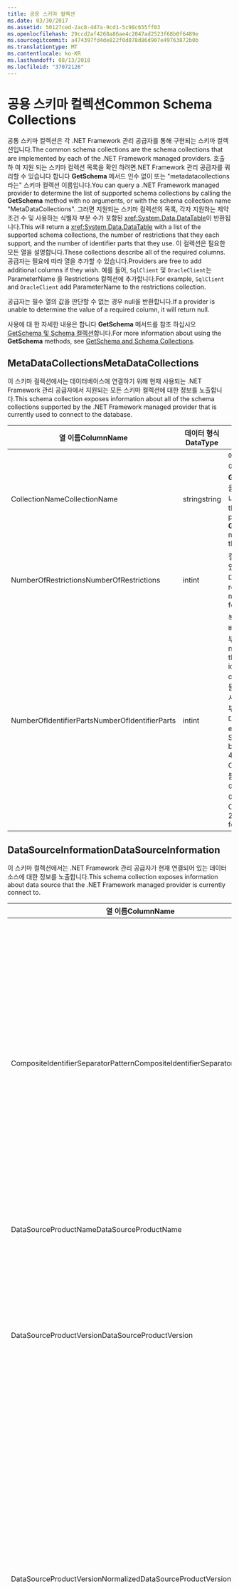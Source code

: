 ```yaml
---
title: 공용 스키마 컬렉션
ms.date: 03/30/2017
ms.assetid: 50127ced-2ac8-4d7a-9cd1-5c98c655ff03
ms.openlocfilehash: 29ccd2af4268a86ae4c2047ad2523f68b0f6489e
ms.sourcegitcommit: a474397fd4de822f0d878d86d907e49763872b0b
ms.translationtype: MT
ms.contentlocale: ko-KR
ms.lasthandoff: 08/13/2018
ms.locfileid: "37072126"
---
```

# <a name="common-schema-collections"></a><span data-ttu-id="31e53-102">공용 스키마 컬렉션</span><span class="sxs-lookup"><span data-stu-id="31e53-102">Common Schema Collections</span></span>
<span data-ttu-id="31e53-103">공통 스키마 컬렉션은 각 .NET Framework 관리 공급자를 통해 구현되는 스키마 컬렉션입니다.</span><span class="sxs-lookup"><span data-stu-id="31e53-103">The common schema collections are the schema collections that are implemented by each of the .NET Framework managed providers.</span></span> <span data-ttu-id="31e53-104">호출 하 여 지원 되는 스키마 컬렉션 목록을 확인 하려면.NET Framework 관리 공급자를 쿼리할 수 있습니다 합니다 **GetSchema** 메서드 인수 없이 또는 "metadatacollections 라는" 스키마 컬렉션 이름입니다.</span><span class="sxs-lookup"><span data-stu-id="31e53-104">You can query a .NET Framework managed provider to determine the list of supported schema collections by calling the **GetSchema** method with no arguments, or with the schema collection name "MetaDataCollections".</span></span> <span data-ttu-id="31e53-105">그러면 지원되는 스키마 컬렉션의 목록, 각자 지원하는 제약 조건 수 및 사용하는 식별자 부분 수가 포함된 <xref:System.Data.DataTable>이 반환됩니다.</span><span class="sxs-lookup"><span data-stu-id="31e53-105">This will return a <xref:System.Data.DataTable> with a list of the supported schema collections, the number of restrictions that they each support, and the number of identifier parts that they use.</span></span> <span data-ttu-id="31e53-106">이 컬렉션은 필요한 모든 열을 설명합니다.</span><span class="sxs-lookup"><span data-stu-id="31e53-106">These collections describe all of the required columns.</span></span> <span data-ttu-id="31e53-107">공급자는 필요에 따라 열을 추가할 수 있습니다.</span><span class="sxs-lookup"><span data-stu-id="31e53-107">Providers are free to add additional columns if they wish.</span></span> <span data-ttu-id="31e53-108">예를 들어, `SqlClient` 및 `OracleClient`는 ParameterName 을 Restrictions 컬렉션에 추가합니다.</span><span class="sxs-lookup"><span data-stu-id="31e53-108">For example, `SqlClient` and `OracleClient` add ParameterName to the restrictions collection.</span></span>  
  
 <span data-ttu-id="31e53-109">공급자는 필수 열의 값을 판단할 수 없는 경우 null을 반환합니다.</span><span class="sxs-lookup"><span data-stu-id="31e53-109">If a provider is unable to determine the value of a required column, it will return null.</span></span>  
  
 <span data-ttu-id="31e53-110">사용에 대 한 자세한 내용은 합니다 **GetSchema** 메서드를 참조 하십시오 [GetSchema 및 Schema 컬렉션](../../../../docs/framework/data/adonet/getschema-and-schema-collections.md)합니다.</span><span class="sxs-lookup"><span data-stu-id="31e53-110">For more information about using the **GetSchema** methods, see [GetSchema and Schema Collections](../../../../docs/framework/data/adonet/getschema-and-schema-collections.md).</span></span>  
  
## <a name="metadatacollections"></a><span data-ttu-id="31e53-111">MetaDataCollections</span><span class="sxs-lookup"><span data-stu-id="31e53-111">MetaDataCollections</span></span>  
 <span data-ttu-id="31e53-112">이 스키마 컬렉션에서는 데이터베이스에 연결하기 위해 현재 사용되는 .NET Framework 관리 공급자에서 지원되는 모든 스키마 컬렉션에 대한 정보를 노출합니다.</span><span class="sxs-lookup"><span data-stu-id="31e53-112">This schema collection exposes information about all of the schema collections supported by the .NET Framework managed provider that is currently used to connect to the database.</span></span>  
  
|<span data-ttu-id="31e53-113">열 이름</span><span class="sxs-lookup"><span data-stu-id="31e53-113">ColumnName</span></span>|<span data-ttu-id="31e53-114">데이터 형식</span><span class="sxs-lookup"><span data-stu-id="31e53-114">DataType</span></span>|<span data-ttu-id="31e53-115">설명</span><span class="sxs-lookup"><span data-stu-id="31e53-115">Description</span></span>|  
|----------------|--------------|-----------------|  
|<span data-ttu-id="31e53-116">CollectionName</span><span class="sxs-lookup"><span data-stu-id="31e53-116">CollectionName</span></span>|<span data-ttu-id="31e53-117">string</span><span class="sxs-lookup"><span data-stu-id="31e53-117">string</span></span>|<span data-ttu-id="31e53-118">에 전달할 컬렉션의 이름을 합니다 **GetSchema** 컬렉션을 반환 하는 방법입니다.</span><span class="sxs-lookup"><span data-stu-id="31e53-118">The name of the collection to pass to the **GetSchema** method to return the collection.</span></span>|  
|<span data-ttu-id="31e53-119">NumberOfRestrictions</span><span class="sxs-lookup"><span data-stu-id="31e53-119">NumberOfRestrictions</span></span>|<span data-ttu-id="31e53-120">int</span><span class="sxs-lookup"><span data-stu-id="31e53-120">int</span></span>|<span data-ttu-id="31e53-121">컬렉션에 지정할 수 있는 제한의 수입니다.</span><span class="sxs-lookup"><span data-stu-id="31e53-121">The number of restrictions that may be specified for the collection.</span></span>|  
|<span data-ttu-id="31e53-122">NumberOfIdentifierParts</span><span class="sxs-lookup"><span data-stu-id="31e53-122">NumberOfIdentifierParts</span></span>|<span data-ttu-id="31e53-123">int</span><span class="sxs-lookup"><span data-stu-id="31e53-123">int</span></span>|<span data-ttu-id="31e53-124">복합 식별자/데이터베이스 개체 이름의 부분 개수.</span><span class="sxs-lookup"><span data-stu-id="31e53-124">The number of parts in the composite identifier/database object name.</span></span> <span data-ttu-id="31e53-125">예를 들어, SQL Server에서는 테이블에 대한 부분이 3개이고 열에 대한 4개입니다.</span><span class="sxs-lookup"><span data-stu-id="31e53-125">For example, in SQL Server, this would be 3 for tables and 4 for columns.</span></span> <span data-ttu-id="31e53-126">Oracle에서는 테이블에 대한 부분이 2개이고 열에 대한 부분이 3개입니다.</span><span class="sxs-lookup"><span data-stu-id="31e53-126">In Oracle, it would be 2 for tables and 3 for columns.</span></span>|  
  
## <a name="datasourceinformation"></a><span data-ttu-id="31e53-127">DataSourceInformation</span><span class="sxs-lookup"><span data-stu-id="31e53-127">DataSourceInformation</span></span>  
 <span data-ttu-id="31e53-128">이 스키마 컬렉션에서는 .NET Framework 관리 공급자가 현재 연결되어 있는 데이터 소스에 대한 정보를 노출합니다.</span><span class="sxs-lookup"><span data-stu-id="31e53-128">This schema collection exposes information about data source that the .NET Framework managed provider is currently connect to.</span></span>  
  
|<span data-ttu-id="31e53-129">열 이름</span><span class="sxs-lookup"><span data-stu-id="31e53-129">ColumnName</span></span>|<span data-ttu-id="31e53-130">데이터 형식</span><span class="sxs-lookup"><span data-stu-id="31e53-130">DataType</span></span>|<span data-ttu-id="31e53-131">설명</span><span class="sxs-lookup"><span data-stu-id="31e53-131">Description</span></span>|  
|----------------|--------------|-----------------|  
|<span data-ttu-id="31e53-132">CompositeIdentifierSeparatorPattern</span><span class="sxs-lookup"><span data-stu-id="31e53-132">CompositeIdentifierSeparatorPattern</span></span>|<span data-ttu-id="31e53-133">string</span><span class="sxs-lookup"><span data-stu-id="31e53-133">string</span></span>|<span data-ttu-id="31e53-134">복합 식별자의 복합 구분 기호와 일치하는 정규식입니다.</span><span class="sxs-lookup"><span data-stu-id="31e53-134">The regular expression to match the composite separators in a composite identifier.</span></span> <span data-ttu-id="31e53-135">예를 들어, "\\."</span><span class="sxs-lookup"><span data-stu-id="31e53-135">For example, "\\."</span></span> <span data-ttu-id="31e53-136">(SQL Server 용) 또는 "\@&#124;\\합니다."</span><span class="sxs-lookup"><span data-stu-id="31e53-136">(for SQL Server) or "\@&#124;\\."</span></span> <span data-ttu-id="31e53-137">(Oracle의 경우)입니다.</span><span class="sxs-lookup"><span data-stu-id="31e53-137">(for Oracle).</span></span><br /><br /> <span data-ttu-id="31e53-138">복합 식별자는 일반적으로 예를 들어 데이터베이스 개체 이름에 사용 됩니다., pubs.dbo.authors 또는 pubs\@dbo.authors입니다.</span><span class="sxs-lookup"><span data-stu-id="31e53-138">A composite identifier is typically what is used for a database object name, for example: pubs.dbo.authors or pubs\@dbo.authors.</span></span><br /><br /> <span data-ttu-id="31e53-139">SQL Server에 대 한 정규식을 사용 하 여 "\\."입니다.</span><span class="sxs-lookup"><span data-stu-id="31e53-139">For SQL Server, use the regular expression "\\.".</span></span> <span data-ttu-id="31e53-140">Oracleclient의 사용 하 여 "\@&#124;\\."입니다.</span><span class="sxs-lookup"><span data-stu-id="31e53-140">For OracleClient, use "\@&#124;\\.".</span></span><br /><br /> <span data-ttu-id="31e53-141">ODBC의 경우 Catalog_name_seperator를 사용합니다.</span><span class="sxs-lookup"><span data-stu-id="31e53-141">For ODBC use the Catalog_name_seperator.</span></span><br /><br /> <span data-ttu-id="31e53-142">OLE DB의 경우 DBLITERAL_CATALOG_SEPARATOR 또는 DBLITERAL_SCHEMA_SEPARATOR를 사용합니다.</span><span class="sxs-lookup"><span data-stu-id="31e53-142">For OLE DB use DBLITERAL_CATALOG_SEPARATOR or DBLITERAL_SCHEMA_SEPARATOR.</span></span>|  
|<span data-ttu-id="31e53-143">DataSourceProductName</span><span class="sxs-lookup"><span data-stu-id="31e53-143">DataSourceProductName</span></span>|<span data-ttu-id="31e53-144">string</span><span class="sxs-lookup"><span data-stu-id="31e53-144">string</span></span>|<span data-ttu-id="31e53-145">"Oracle" 또는 "SQLServer"와 같은 공급자에서 액세스하는 제품의 이름입니다.</span><span class="sxs-lookup"><span data-stu-id="31e53-145">The name of the product accessed by the provider, such as "Oracle" or "SQLServer".</span></span>|  
|<span data-ttu-id="31e53-146">DataSourceProductVersion</span><span class="sxs-lookup"><span data-stu-id="31e53-146">DataSourceProductVersion</span></span>|<span data-ttu-id="31e53-147">string</span><span class="sxs-lookup"><span data-stu-id="31e53-147">string</span></span>|<span data-ttu-id="31e53-148">공급자에서 액세스하는 제품의 버전을 Microsoft 형식이 아닌 데이터 소스 기본 형식으로 나타냅니다.</span><span class="sxs-lookup"><span data-stu-id="31e53-148">Indicates the version of the product accessed by the provider, in the data sources native format and not in Microsoft format.</span></span><br /><br /> <span data-ttu-id="31e53-149">경우에 따라 DataSourceProductVersion과 DataSourceProductVersionNormalized는 동일한 값입니다.</span><span class="sxs-lookup"><span data-stu-id="31e53-149">In some cases DataSourceProductVersion and DataSourceProductVersionNormalized will be the same value.</span></span> <span data-ttu-id="31e53-150">OLE DB 및 ODBC의 경우 이 값은 항상 기본 API에서 동일한 함수 호출로 매핑될 때와 같습니다.</span><span class="sxs-lookup"><span data-stu-id="31e53-150">In the case of OLE DB and ODBC, these will always be the same as they are mapped to the same function call in the underlying native API.</span></span>|  
|<span data-ttu-id="31e53-151">DataSourceProductVersionNormalized</span><span class="sxs-lookup"><span data-stu-id="31e53-151">DataSourceProductVersionNormalized</span></span>|<span data-ttu-id="31e53-152">string</span><span class="sxs-lookup"><span data-stu-id="31e53-152">string</span></span>|<span data-ttu-id="31e53-153">`String.Compare()`와 비교할 수 있는 데이터 소스의 표준화된 버전.</span><span class="sxs-lookup"><span data-stu-id="31e53-153">A normalized version for the data source, such that it can be compared with `String.Compare()`.</span></span> <span data-ttu-id="31e53-154">이 형식은 버전 10이 버전 1과 버전 2 사이에 정렬되지 않도록 공급자의 모든 버전에서 일관성이 유지됩니다.</span><span class="sxs-lookup"><span data-stu-id="31e53-154">The format of this is consistent for all versions of the provider to prevent version 10 from sorting between version 1 and version 2.</span></span><br /><br /> <span data-ttu-id="31e53-155">예를 들어, Oracle 공급자는 "08.01.07.04.01"을 반환 하는 Oracle 8i 데이터 원본을 사용 하면 해당 정규화 된 버전에 대 한 "nn.nn.nn.nn.nn" 형식을 사용 합니다.</span><span class="sxs-lookup"><span data-stu-id="31e53-155">For example, the Oracle provider uses a format of "nn.nn.nn.nn.nn" for its normalized version, which causes an Oracle 8i data source to return "08.01.07.04.01".</span></span> <span data-ttu-id="31e53-156">SQL Server에는 일반적인 Microsoft "nn.nn.nnnn" 형식을 사용합니다.</span><span class="sxs-lookup"><span data-stu-id="31e53-156">SQL Server uses the typical Microsoft "nn.nn.nnnn" format.</span></span><br /><br /> <span data-ttu-id="31e53-157">경우에 따라 DataSourceProductVersion과 DataSourceProductVersionNormalized는 동일한 값입니다.</span><span class="sxs-lookup"><span data-stu-id="31e53-157">In some cases, DataSourceProductVersion and DataSourceProductVersionNormalized will be the same value.</span></span> <span data-ttu-id="31e53-158">OLE DB 및 ODBC의 경우 이 값은 항상 기본 API에서 동일한 함수 호출로 매핑될 때와 같습니다.</span><span class="sxs-lookup"><span data-stu-id="31e53-158">In the case of OLE DB and ODBC these will always be the same as they are mapped to the same function call in the underlying native API.</span></span>|  
|<span data-ttu-id="31e53-159">GroupByBehavior</span><span class="sxs-lookup"><span data-stu-id="31e53-159">GroupByBehavior</span></span>|<xref:System.Data.Common.GroupByBehavior>|<span data-ttu-id="31e53-160">GROUP BY 절의 열과 선택 목록의 집계되지 않은 열 간의 관계를 지정합니다.</span><span class="sxs-lookup"><span data-stu-id="31e53-160">Specifies the relationship between the columns in a GROUP BY clause and the non-aggregated columns in the select list.</span></span>|  
|<span data-ttu-id="31e53-161">IdentifierPattern</span><span class="sxs-lookup"><span data-stu-id="31e53-161">IdentifierPattern</span></span>|<span data-ttu-id="31e53-162">string</span><span class="sxs-lookup"><span data-stu-id="31e53-162">string</span></span>|<span data-ttu-id="31e53-163">식별자와 일치하고 일치하는 식별자 값이 있는 정규식입니다.</span><span class="sxs-lookup"><span data-stu-id="31e53-163">A regular expression that matches an identifier and has a match value of the identifier.</span></span> <span data-ttu-id="31e53-164">예를 들어, &quot;[A-Za-z0-9_#$]&quot;입니다.</span><span class="sxs-lookup"><span data-stu-id="31e53-164">For example "[A-Za-z0-9_#$]".</span></span>|  
|<span data-ttu-id="31e53-165">IdentifierCase</span><span class="sxs-lookup"><span data-stu-id="31e53-165">IdentifierCase</span></span>|<xref:System.Data.Common.IdentifierCase>|<span data-ttu-id="31e53-166">따옴표로 묶지 않은 식별자의 대/소문자 구분 여부를 나타냅니다.</span><span class="sxs-lookup"><span data-stu-id="31e53-166">Indicates whether non-quoted identifiers are treated as case sensitive or not.</span></span>|  
|<span data-ttu-id="31e53-167">OrderByColumnsInSelect</span><span class="sxs-lookup"><span data-stu-id="31e53-167">OrderByColumnsInSelect</span></span>|<span data-ttu-id="31e53-168">bool</span><span class="sxs-lookup"><span data-stu-id="31e53-168">bool</span></span>|<span data-ttu-id="31e53-169">ORDER BY 절의 열이 선택 목록에 들어 있어야 하는지 여부를 지정합니다.</span><span class="sxs-lookup"><span data-stu-id="31e53-169">Specifies whether columns in an ORDER BY clause must be in the select list.</span></span> <span data-ttu-id="31e53-170">true 값은 선택 목록에 있어야 함을 나타내며 false 값은 선택 목록에 있을 필요가 없음을 나타냅니다.</span><span class="sxs-lookup"><span data-stu-id="31e53-170">A value of true indicates that they are required to be in the select list, a value of false indicates that they are not required to be in the select list.</span></span>|  
|<span data-ttu-id="31e53-171">ParameterMarkerFormat</span><span class="sxs-lookup"><span data-stu-id="31e53-171">ParameterMarkerFormat</span></span>|<span data-ttu-id="31e53-172">string</span><span class="sxs-lookup"><span data-stu-id="31e53-172">string</span></span>|<span data-ttu-id="31e53-173">매개 변수 형식을 지정하는 방법을 나타내는 형식 문자열입니다.</span><span class="sxs-lookup"><span data-stu-id="31e53-173">A format string that represents how to format a parameter.</span></span><br /><br /> <span data-ttu-id="31e53-174">명명된 매개 변수를 데이터 소스에서 지원하는 경우 매개 변수 이름의 형식이 지정되어야 하는 위치가 이 문자열의 첫 번째 자리 표시자여야 합니다.</span><span class="sxs-lookup"><span data-stu-id="31e53-174">If named parameters are supported by the data source, the first placeholder in this string should be where the parameter name should be formatted.</span></span><br /><br /> <span data-ttu-id="31e53-175">예를 들어, 데이터 원본 이름을 지정 하 고 접두사가 붙은 매개 변수를 필요로 하는 경우는 ':'이 ":{0}"입니다.</span><span class="sxs-lookup"><span data-stu-id="31e53-175">For example, if the data source expects parameters to be named and prefixed with an ‘:’ this would be ":{0}".</span></span> <span data-ttu-id="31e53-176">이 문자열을 “p1”이라는 매개 변수 이름으로 형식을 지정하는 경우 결과 문자열은 “:p1”입니다.</span><span class="sxs-lookup"><span data-stu-id="31e53-176">When formatting this with a parameter name of "p1" the resulting string is ":p1".</span></span><br /><br /> <span data-ttu-id="31e53-177">데이터 원본 이라는 접두사가 붙은 매개 변수를 필요로 하는 경우는 '\@', 이름을 이미 포함 하지만 '{0}', 및 라는 매개 변수를 지정 합니다. 결과를 "\@p1" 정규식은 단순히 "\@p1"입니다.</span><span class="sxs-lookup"><span data-stu-id="31e53-177">If the data source expects parameters to be prefixed with the ‘\@’, but the names already include them, this would be ‘{0}’, and the result of formatting a parameter named "\@p1" would simply be "\@p1".</span></span><br /><br /> <span data-ttu-id="31e53-178">명명 된 매개 변수가 필요 하지 않으며 사용 하는 데이터 원본에는 '?'</span><span class="sxs-lookup"><span data-stu-id="31e53-178">For data sources that do not expect named parameters and expect the use of the ‘?’</span></span> <span data-ttu-id="31e53-179">문자 서식 문자열을 간단히 지정할 수 있습니다. '?'를 매개 변수 이름은 무시 됩니다.</span><span class="sxs-lookup"><span data-stu-id="31e53-179">character, the format string can be specified as simply ‘?’, which would ignore the parameter name.</span></span> <span data-ttu-id="31e53-180">OLE DB의 경우에는 ‘?’가 반환됩니다.</span><span class="sxs-lookup"><span data-stu-id="31e53-180">For OLE DB we return ‘?’.</span></span>|  
|<span data-ttu-id="31e53-181">ParameterMarkerPattern</span><span class="sxs-lookup"><span data-stu-id="31e53-181">ParameterMarkerPattern</span></span>|<span data-ttu-id="31e53-182">string</span><span class="sxs-lookup"><span data-stu-id="31e53-182">string</span></span>|<span data-ttu-id="31e53-183">매개 변수 표식과 일치하는 정규식입니다.</span><span class="sxs-lookup"><span data-stu-id="31e53-183">A regular expression that matches a parameter marker.</span></span> <span data-ttu-id="31e53-184">매개 변수 이름이 있는 경우 일치하는 매개 변수 이름 값을 가집니다.</span><span class="sxs-lookup"><span data-stu-id="31e53-184">It will have a match value of the parameter name, if any.</span></span><br /><br /> <span data-ttu-id="31e53-185">예를 들어, 명명 된 매개 변수는 지원 되는 경우는 '\@' 문자가 포함 될 매개 변수 이름에서는: "(\@[z0-9_$ #] \*)".</span><span class="sxs-lookup"><span data-stu-id="31e53-185">For example, if named parameters are supported with an ‘\@’ lead-in character that will be included in the parameter name, this would be: "(\@[A-Za-z0-9_$#]\*)".</span></span><br /><br /> <span data-ttu-id="31e53-186">그러나 명명 된 매개 변수는 지원 되는 경우는 ':' 선행 문자와 해당 매개 변수 이름의 일부분이 아니므로,이 됩니다: ": ([z0-9_$ #]\*)".</span><span class="sxs-lookup"><span data-stu-id="31e53-186">However, if named parameters are supported with a ‘:’ as the lead-in character and it is not part of the parameter name, this would be: ":([A-Za-z0-9_$#]\*)".</span></span><br /><br /> <span data-ttu-id="31e53-187">물론 데이터 소스에서 명명된 매개 변수를 지원하는 경우 정규식은 단순히 &quot;?&quot;입니다.</span><span class="sxs-lookup"><span data-stu-id="31e53-187">Of course, if the data source doesn’t support named parameters, this would simply be "?".</span></span>|  
|<span data-ttu-id="31e53-188">ParameterNameMaxLength</span><span class="sxs-lookup"><span data-stu-id="31e53-188">ParameterNameMaxLength</span></span>|<span data-ttu-id="31e53-189">int</span><span class="sxs-lookup"><span data-stu-id="31e53-189">int</span></span>|<span data-ttu-id="31e53-190">매개 변수 이름의 최대 길이(문자 수)입니다.</span><span class="sxs-lookup"><span data-stu-id="31e53-190">The maximum length of a parameter name in characters.</span></span> <span data-ttu-id="31e53-191">Visual Studio에서는 매개 변수 이름이 지원되는 경우 최대 길이에 대한 최소 값을 30자로 간주합니다.</span><span class="sxs-lookup"><span data-stu-id="31e53-191">Visual Studio expects that if parameter names are supported, the minimum value for the maximum length is 30 characters.</span></span><br /><br /> <span data-ttu-id="31e53-192">데이터 소스에서 명명된 매개 변수를 지원하지 않는 경우 이 속성은 0을 반환합니다.</span><span class="sxs-lookup"><span data-stu-id="31e53-192">If the data source does not support named parameters, this property returns zero.</span></span>|  
|<span data-ttu-id="31e53-193">ParameterNamePattern</span><span class="sxs-lookup"><span data-stu-id="31e53-193">ParameterNamePattern</span></span>|<span data-ttu-id="31e53-194">string</span><span class="sxs-lookup"><span data-stu-id="31e53-194">string</span></span>|<span data-ttu-id="31e53-195">유효 매개 변수 이름과 일치하는 정규식입니다.</span><span class="sxs-lookup"><span data-stu-id="31e53-195">A regular expression that matches the valid parameter names.</span></span> <span data-ttu-id="31e53-196">매개 변수 이름에 사용할 수 있는 문자에 관한 규칙은 데이터 소스마다 다릅니다.</span><span class="sxs-lookup"><span data-stu-id="31e53-196">Different data sources have different rules regarding the characters that may be used for parameter names.</span></span><br /><br /> <span data-ttu-id="31e53-197">Visual Studio에서는 매개 변수 이름이 지원되는 경우 문자 "\p{Lu}\p{Ll}\p{Lt}\p{Lm}\p{Lo}\p{Nl}\p{Nd}"를 매개 변수 이름에 사용할 수 있는 최소 지원 문자 집합으로 간주합니다.</span><span class="sxs-lookup"><span data-stu-id="31e53-197">Visual Studio expects that if parameter names are supported, the characters "\p{Lu}\p{Ll}\p{Lt}\p{Lm}\p{Lo}\p{Nl}\p{Nd}" are the minimum supported set of characters that are valid for parameter names.</span></span>|  
|<span data-ttu-id="31e53-198">QuotedIdentifierPattern</span><span class="sxs-lookup"><span data-stu-id="31e53-198">QuotedIdentifierPattern</span></span>|<span data-ttu-id="31e53-199">string</span><span class="sxs-lookup"><span data-stu-id="31e53-199">string</span></span>|<span data-ttu-id="31e53-200">따옴표로 묶은 식별자와 일치하고 따옴표를 제외한 일치하는 식별자 값이 있는 정규식입니다.</span><span class="sxs-lookup"><span data-stu-id="31e53-200">A regular expression that matches a quoted identifier and has a match value of the identifier itself without the quotes.</span></span> <span data-ttu-id="31e53-201">예를 들어 큰따옴표가 따옴표 붙은 식별자를 식별 하는 데 사용 하는 데이터 원본,이 됩니다. "(([^\\"]&#124;\\"\\") \*) ".</span><span class="sxs-lookup"><span data-stu-id="31e53-201">For example, if the data source used double-quotes to identify quoted identifiers, this would be: "(([^\\"]&#124;\\"\\")\*)".</span></span>|  
|<span data-ttu-id="31e53-202">QuotedIdentifierCase</span><span class="sxs-lookup"><span data-stu-id="31e53-202">QuotedIdentifierCase</span></span>|<xref:System.Data.Common.IdentifierCase>|<span data-ttu-id="31e53-203">따옴표로 묶은 식별자의 대/소문자 구분 여부를 나타냅니다.</span><span class="sxs-lookup"><span data-stu-id="31e53-203">Indicates whether quoted identifiers are treated as case sensitive or not.</span></span>|  
|<span data-ttu-id="31e53-204">StatementSeparatorPattern</span><span class="sxs-lookup"><span data-stu-id="31e53-204">StatementSeparatorPattern</span></span>|<span data-ttu-id="31e53-205">string</span><span class="sxs-lookup"><span data-stu-id="31e53-205">string</span></span>|<span data-ttu-id="31e53-206">문 구분 기호와 일치하는 정규식입니다.</span><span class="sxs-lookup"><span data-stu-id="31e53-206">A regular expression that matches the statement separator.</span></span>|  
|<span data-ttu-id="31e53-207">StringLiteralPattern</span><span class="sxs-lookup"><span data-stu-id="31e53-207">StringLiteralPattern</span></span>|<span data-ttu-id="31e53-208">string</span><span class="sxs-lookup"><span data-stu-id="31e53-208">string</span></span>|<span data-ttu-id="31e53-209">문자 리터럴과 일치하고 일치하는 리터럴 값이 있는 정규식입니다.</span><span class="sxs-lookup"><span data-stu-id="31e53-209">A regular expression that matches a string literal and has a match value of the literal itself.</span></span> <span data-ttu-id="31e53-210">예를 들어, 작은 따옴표 문자열을 식별 하는 데 사용 하는 데이터 원본,이 됩니다. "('([^']&#124;'') \*')"'</span><span class="sxs-lookup"><span data-stu-id="31e53-210">For example, if the data source used single-quotes to identify strings, this would be: "('([^']&#124;'')\*')"'</span></span>|  
|<span data-ttu-id="31e53-211">SupportedJoinOperators</span><span class="sxs-lookup"><span data-stu-id="31e53-211">SupportedJoinOperators</span></span>|<xref:System.Data.Common.SupportedJoinOperators>|<span data-ttu-id="31e53-212">데이터 소스에서 지원하는 SQL 조인 문의 형식을 지정합니다.</span><span class="sxs-lookup"><span data-stu-id="31e53-212">Specifies what types of SQL join statements are supported by the data source.</span></span>|  
  
## <a name="datatypes"></a><span data-ttu-id="31e53-213">DataTypes</span><span class="sxs-lookup"><span data-stu-id="31e53-213">DataTypes</span></span>  
 <span data-ttu-id="31e53-214">이 스키마 컬렉션에서는 .NET Framework 관리 공급자가 현재 연결되어 있는 데이터베이스에서 지원하는 데이터 형식에 대한 정보를 노출합니다.</span><span class="sxs-lookup"><span data-stu-id="31e53-214">This schema collection exposes information about the data types that are supported by the database that the .NET Framework managed provider is currently connected to.</span></span>  
  
|<span data-ttu-id="31e53-215">열 이름</span><span class="sxs-lookup"><span data-stu-id="31e53-215">ColumnName</span></span>|<span data-ttu-id="31e53-216">데이터 형식</span><span class="sxs-lookup"><span data-stu-id="31e53-216">DataType</span></span>|<span data-ttu-id="31e53-217">설명</span><span class="sxs-lookup"><span data-stu-id="31e53-217">Description</span></span>|  
|----------------|--------------|-----------------|  
|<span data-ttu-id="31e53-218">TypeName</span><span class="sxs-lookup"><span data-stu-id="31e53-218">TypeName</span></span>|<span data-ttu-id="31e53-219">string</span><span class="sxs-lookup"><span data-stu-id="31e53-219">string</span></span>|<span data-ttu-id="31e53-220">공급자별 데이터 형식 이름입니다.</span><span class="sxs-lookup"><span data-stu-id="31e53-220">The provider-specific data type name.</span></span>|  
|<span data-ttu-id="31e53-221">ProviderDbType</span><span class="sxs-lookup"><span data-stu-id="31e53-221">ProviderDbType</span></span>|<span data-ttu-id="31e53-222">int</span><span class="sxs-lookup"><span data-stu-id="31e53-222">int</span></span>|<span data-ttu-id="31e53-223">매개 변수 형식을 지정할 때 사용해야 하는 공급자별 형식 값입니다.</span><span class="sxs-lookup"><span data-stu-id="31e53-223">The provider-specific type value that should be used when specifying a parameter’s type.</span></span> <span data-ttu-id="31e53-224">예를 들어, SqlDbType.Money 또는 OracleType.Blob입니다.</span><span class="sxs-lookup"><span data-stu-id="31e53-224">For example, SqlDbType.Money or OracleType.Blob.</span></span>|  
|<span data-ttu-id="31e53-225">ColumnSize</span><span class="sxs-lookup"><span data-stu-id="31e53-225">ColumnSize</span></span>|<span data-ttu-id="31e53-226">long</span><span class="sxs-lookup"><span data-stu-id="31e53-226">long</span></span>|<span data-ttu-id="31e53-227">숫자가 아닌 열 또는 매개 변수의 길이는 공급자에서 이 형식에 대해 정의된 길이 또는 최대값을 나타냅니다.</span><span class="sxs-lookup"><span data-stu-id="31e53-227">The length of a non-numeric column or parameter refers to either the maximum or the length defined for this type by the provider.</span></span><br /><br /> <span data-ttu-id="31e53-228">문자 데이터의 경우 이 값은 데이터 소스에 정의한 최대값 또는 정의된 길이(단위)입니다.</span><span class="sxs-lookup"><span data-stu-id="31e53-228">For character data, this is the maximum or defined length in units, defined by the data source.</span></span> <span data-ttu-id="31e53-229">Oracle에는 일부 문자 데이터 형식에 대해 길이를 지정하고 나서 실제 저장소 크기를 지정하는 개념이 있습니다.</span><span class="sxs-lookup"><span data-stu-id="31e53-229">Oracle has the concept of specifying a length and then specifying the actual storage size for some character data types.</span></span> <span data-ttu-id="31e53-230">이 개념에서는 Oracle의 단위 길이만을 정의합니다.</span><span class="sxs-lookup"><span data-stu-id="31e53-230">This defines only the length in units for Oracle.</span></span><br /><br /> <span data-ttu-id="31e53-231">날짜/시간 데이터 형식의 경우, 최대값에서 소수로 나타낸 시간(초)의 정밀도를 허용한다고 가정할 때 문자열 표시의 길이입니다.</span><span class="sxs-lookup"><span data-stu-id="31e53-231">For date-time data types, this is the length of the string representation (assuming the maximum allowed precision of the fractional seconds component).</span></span><br /><br /> <span data-ttu-id="31e53-232">데이터 형식이 숫자이면 이 값은 데이터 형식의 최대 정밀도에 대한 상한 값입니다.</span><span class="sxs-lookup"><span data-stu-id="31e53-232">If the data type is numeric, this is the upper bound on the maximum precision of the data type.</span></span>|  
|<span data-ttu-id="31e53-233">CreateFormat</span><span class="sxs-lookup"><span data-stu-id="31e53-233">CreateFormat</span></span>|<span data-ttu-id="31e53-234">string</span><span class="sxs-lookup"><span data-stu-id="31e53-234">string</span></span>|<span data-ttu-id="31e53-235">이 열을 CREATE TABLE과 같은 데이터 정의 문에 추가하는 방법을 나타내는 형식 문자열입니다.</span><span class="sxs-lookup"><span data-stu-id="31e53-235">Format string that represents how to add this column to a data definition statement, such as CREATE TABLE.</span></span> <span data-ttu-id="31e53-236">CreateParameter 배열의 각 요소는 형식 문자열에 “매개 변수 표식”으로 나타나야 합니다.</span><span class="sxs-lookup"><span data-stu-id="31e53-236">Each element in the CreateParameter array should be represented by a "parameter marker" in the format string.</span></span><br /><br /> <span data-ttu-id="31e53-237">예를 들어, SQL 데이터 형식 DECIMAL에는 정밀도와 배율이 필요합니다.</span><span class="sxs-lookup"><span data-stu-id="31e53-237">For example, the SQL data type DECIMAL needs a precision and a scale.</span></span> <span data-ttu-id="31e53-238">형식 문자열을는 것이 예제의 경우 "10 진수 ({0},{1})".</span><span class="sxs-lookup"><span data-stu-id="31e53-238">In this case, the format string would be "DECIMAL({0},{1})".</span></span>|  
|<span data-ttu-id="31e53-239">CreateParameters</span><span class="sxs-lookup"><span data-stu-id="31e53-239">CreateParameters</span></span>|<span data-ttu-id="31e53-240">string</span><span class="sxs-lookup"><span data-stu-id="31e53-240">string</span></span>|<span data-ttu-id="31e53-241">이 데이터 형식의 열을 만들 때 지정해야 하는 생성 매개 변수입니다.</span><span class="sxs-lookup"><span data-stu-id="31e53-241">The creation parameters that must be specified when creating a column of this data type.</span></span> <span data-ttu-id="31e53-242">각 생성 매개 변수는 문자열로 나열되며 제공되는 순서대로 쉼표로 구분됩니다.</span><span class="sxs-lookup"><span data-stu-id="31e53-242">Each creation parameter is listed in the string, separated by a comma in the order they are to be supplied.</span></span><br /><br /> <span data-ttu-id="31e53-243">예를 들어, SQL 데이터 형식 DECIMAL에는 정밀도와 배율이 필요합니다.</span><span class="sxs-lookup"><span data-stu-id="31e53-243">For example, the SQL data type DECIMAL needs a precision and a scale.</span></span> <span data-ttu-id="31e53-244">이 경우, 생성 매개 변수에는 &quot;정밀도, 배율&quot; 문자열이 포함되어야 합니다.</span><span class="sxs-lookup"><span data-stu-id="31e53-244">In this case, the creation parameters should contain the string "precision, scale".</span></span><br /><br /> <span data-ttu-id="31e53-245">10의 전체 자릿수 및 소수 자릿수 2 사용 하 여 DECIMAL 열을 만드는 텍스트 명령에서 createformat의 값에는 10 진수 수 있습니다 ({0},{1}) "이며 전체 형식 사양은 decimal(10,2)입니다.</span><span class="sxs-lookup"><span data-stu-id="31e53-245">In a text command to create a DECIMAL column with a precision of 10 and a scale of 2, the value of the CreateFormat column might be DECIMAL({0},{1})" and the complete type specification would be DECIMAL(10,2).</span></span>|  
|<span data-ttu-id="31e53-246">데이터 형식</span><span class="sxs-lookup"><span data-stu-id="31e53-246">DataType</span></span>|<span data-ttu-id="31e53-247">string</span><span class="sxs-lookup"><span data-stu-id="31e53-247">string</span></span>|<span data-ttu-id="31e53-248">.NET Framework 형식의 데이터 형식 이름입니다.</span><span class="sxs-lookup"><span data-stu-id="31e53-248">The name of the .NET Framework type of the data type.</span></span>|  
|<span data-ttu-id="31e53-249">IsAutoincrementable</span><span class="sxs-lookup"><span data-stu-id="31e53-249">IsAutoincrementable</span></span>|<span data-ttu-id="31e53-250">bool</span><span class="sxs-lookup"><span data-stu-id="31e53-250">bool</span></span>|<span data-ttu-id="31e53-251">true - 이 데이터 형식의 값이 자동 증분됩니다.</span><span class="sxs-lookup"><span data-stu-id="31e53-251">true—Values of this data type may be auto-incrementing.</span></span><br /><br /> <span data-ttu-id="31e53-252">false - 이 데이터 형식의 값이 자동 증분되지 않습니다.</span><span class="sxs-lookup"><span data-stu-id="31e53-252">false—Values of this data type may not be auto-incrementing.</span></span><br /><br /> <span data-ttu-id="31e53-253">이 값은 이 데이터 형식 열의 자동 증분 여부를 나타낼 뿐, 이 형식의 모든 열이 자동 증분되도록 지정하지는 않습니다.</span><span class="sxs-lookup"><span data-stu-id="31e53-253">Note that this merely indicates whether a column of this data type may be auto-incrementing, not that all columns of this type are auto-incrementing.</span></span>|  
|<span data-ttu-id="31e53-254">IsBestMatch</span><span class="sxs-lookup"><span data-stu-id="31e53-254">IsBestMatch</span></span>|<span data-ttu-id="31e53-255">bool</span><span class="sxs-lookup"><span data-stu-id="31e53-255">bool</span></span>|<span data-ttu-id="31e53-256">true - 데이터 형식이 데이터 저장소의 모든 데이터 형식과 DataType 열의 값으로 나타낸 .NET Framework 데이터 형식 사이에서 정확히 일치합니다.</span><span class="sxs-lookup"><span data-stu-id="31e53-256">true—The data type is the best match between all data types in the data store and the .NET Framework data type indicated by the value in the DataType column.</span></span><br /><br /> <span data-ttu-id="31e53-257">false - 데이터 형식이 정확히 일치하지 않습니다.</span><span class="sxs-lookup"><span data-stu-id="31e53-257">false—The data type is not the best match.</span></span><br /><br /> <span data-ttu-id="31e53-258">DataType 열의 값이 동일한 각 행 집합의 경우, IsBestMatch 열은 하나의 행에서만 true로 설정됩니다.</span><span class="sxs-lookup"><span data-stu-id="31e53-258">For each set of rows in which the value of the DataType column is the same, the IsBestMatch column is set to true in only one row.</span></span>|  
|<span data-ttu-id="31e53-259">IsCaseSensitive</span><span class="sxs-lookup"><span data-stu-id="31e53-259">IsCaseSensitive</span></span>|<span data-ttu-id="31e53-260">bool</span><span class="sxs-lookup"><span data-stu-id="31e53-260">bool</span></span>|<span data-ttu-id="31e53-261">true - 데이터 형식이 문자 형식이며 대/소문자를 구분합니다.</span><span class="sxs-lookup"><span data-stu-id="31e53-261">true—The data type is a character type and is case-sensitive.</span></span><br /><br /> <span data-ttu-id="31e53-262">false - 데이터 형식이 문자 형식이 아니거나 대/소문자를 구분하지 않습니다.</span><span class="sxs-lookup"><span data-stu-id="31e53-262">false—The data type is not a character type or is not case-sensitive.</span></span>|  
|<span data-ttu-id="31e53-263">IsFixedLength</span><span class="sxs-lookup"><span data-stu-id="31e53-263">IsFixedLength</span></span>|<span data-ttu-id="31e53-264">bool</span><span class="sxs-lookup"><span data-stu-id="31e53-264">bool</span></span>|<span data-ttu-id="31e53-265">true - DDL(데이터 정의 언어)에서 만든 이 데이터 형식의 열 길이가 고정 길이입니다.</span><span class="sxs-lookup"><span data-stu-id="31e53-265">true—Columns of this data type created by the data definition language (DDL) will be of fixed length.</span></span><br /><br /> <span data-ttu-id="31e53-266">false - DDL에서 만든 이 데이터 형식의 열 길이가 가변 길이입니다.</span><span class="sxs-lookup"><span data-stu-id="31e53-266">false—Columns of this data type created by the DDL will be of variable length.</span></span><br /><br /> <span data-ttu-id="31e53-267">DBNull.Value - 공급자가 이 필드를 고정 길이 열에 매핑할지 아니면 가변 길이 열에 매핑할지를 알 수 없습니다.</span><span class="sxs-lookup"><span data-stu-id="31e53-267">DBNull.Value—It is not known whether the provider will map this field with a fixed-length or variable-length column.</span></span>|  
|<span data-ttu-id="31e53-268">IsFixedPrecisionScale</span><span class="sxs-lookup"><span data-stu-id="31e53-268">IsFixedPrecisionScale</span></span>|<span data-ttu-id="31e53-269">bool</span><span class="sxs-lookup"><span data-stu-id="31e53-269">bool</span></span>|<span data-ttu-id="31e53-270">true - 데이터 형식의 정밀도와 배율이 고정되어 있습니다.</span><span class="sxs-lookup"><span data-stu-id="31e53-270">true—The data type has a fixed precision and scale.</span></span><br /><br /> <span data-ttu-id="31e53-271">false - 데이터 형식의 정밀도와 배율이 고정되어 있지 않습니다.</span><span class="sxs-lookup"><span data-stu-id="31e53-271">false—The data type does not have a fixed precision and scale.</span></span>|  
|<span data-ttu-id="31e53-272">IsLong</span><span class="sxs-lookup"><span data-stu-id="31e53-272">IsLong</span></span>|<span data-ttu-id="31e53-273">bool</span><span class="sxs-lookup"><span data-stu-id="31e53-273">bool</span></span>|<span data-ttu-id="31e53-274">true - 데이터 형식에 매우 긴 데이터가 포함되며, 매우 긴 데이터의 정의는 공급자별로 다릅니다.</span><span class="sxs-lookup"><span data-stu-id="31e53-274">true—The data type contains very long data; the definition of very long data is provider-specific.</span></span><br /><br /> <span data-ttu-id="31e53-275">false - 데이터 형식에 매우 긴 데이터가 포함되지 않습니다.</span><span class="sxs-lookup"><span data-stu-id="31e53-275">false—The data type does not contain very long data.</span></span>|  
|<span data-ttu-id="31e53-276">IsNullable</span><span class="sxs-lookup"><span data-stu-id="31e53-276">IsNullable</span></span>|<span data-ttu-id="31e53-277">bool</span><span class="sxs-lookup"><span data-stu-id="31e53-277">bool</span></span>|<span data-ttu-id="31e53-278">true - Null 허용 데이터 형식입니다.</span><span class="sxs-lookup"><span data-stu-id="31e53-278">true—The data type is nullable.</span></span><br /><br /> <span data-ttu-id="31e53-279">false - Null 허용 데이터 형식이 아닙니다.</span><span class="sxs-lookup"><span data-stu-id="31e53-279">false—The data type is not nullable.</span></span><br /><br /> <span data-ttu-id="31e53-280">DBNull.Value - 데이터 형식이 Null 허용인지 여부를 알 수 없습니다.</span><span class="sxs-lookup"><span data-stu-id="31e53-280">DBNull.Value—It is not known whether the data type is nullable.</span></span>|  
|<span data-ttu-id="31e53-281">IsSearchable</span><span class="sxs-lookup"><span data-stu-id="31e53-281">IsSearchable</span></span>|<span data-ttu-id="31e53-282">bool</span><span class="sxs-lookup"><span data-stu-id="31e53-282">bool</span></span>|<span data-ttu-id="31e53-283">true - LIKE 조건부를 제외한 모든 연산자와 함께 데이터 형식을 WHERE 절에서 사용할 수 있습니다.</span><span class="sxs-lookup"><span data-stu-id="31e53-283">true—The data type can be used in a WHERE clause with any operator except the LIKE predicate.</span></span><br /><br /> <span data-ttu-id="31e53-284">false - LIKE 조건부를 제외한 모든 연산자와 함께 데이터 형식을 WHERE 절에서 사용할 수 없습니다.</span><span class="sxs-lookup"><span data-stu-id="31e53-284">false—The data type cannot be used in a WHERE clause with any operator except the LIKE predicate.</span></span>|  
|<span data-ttu-id="31e53-285">IsSearchableWithLike</span><span class="sxs-lookup"><span data-stu-id="31e53-285">IsSearchableWithLike</span></span>|<span data-ttu-id="31e53-286">bool</span><span class="sxs-lookup"><span data-stu-id="31e53-286">bool</span></span>|<span data-ttu-id="31e53-287">true - LIKE 조건부와 함께 데이터 형식을 사용할 수 있습니다.</span><span class="sxs-lookup"><span data-stu-id="31e53-287">true—The data type can be used with the LIKE predicate</span></span><br /><br /> <span data-ttu-id="31e53-288">false - LIKE 조건부와 함께 데이터 형식을 사용할 수 없습니다.</span><span class="sxs-lookup"><span data-stu-id="31e53-288">false—The data type cannot be used with the LIKE predicate.</span></span>|  
|<span data-ttu-id="31e53-289">IsUnsigned</span><span class="sxs-lookup"><span data-stu-id="31e53-289">IsUnsigned</span></span>|<span data-ttu-id="31e53-290">bool</span><span class="sxs-lookup"><span data-stu-id="31e53-290">bool</span></span>|<span data-ttu-id="31e53-291">true - 부호 없는 데이터 형식입니다.</span><span class="sxs-lookup"><span data-stu-id="31e53-291">true—The data type is unsigned.</span></span><br /><br /> <span data-ttu-id="31e53-292">false - 부호 있는 데이터 형식입니다.</span><span class="sxs-lookup"><span data-stu-id="31e53-292">false—The data type is signed.</span></span><br /><br /> <span data-ttu-id="31e53-293">DBNull.Value - 데이터 형식에 해당되지 않습니다.</span><span class="sxs-lookup"><span data-stu-id="31e53-293">DBNull.Value—Not applicable to data type.</span></span>|  
|<span data-ttu-id="31e53-294">MaximumScale</span><span class="sxs-lookup"><span data-stu-id="31e53-294">MaximumScale</span></span>|<span data-ttu-id="31e53-295">short</span><span class="sxs-lookup"><span data-stu-id="31e53-295">short</span></span>|<span data-ttu-id="31e53-296">형식 표시기가 숫자 형식인 경우 소수점 오른쪽에 허용되는 최대 자리수입니다.</span><span class="sxs-lookup"><span data-stu-id="31e53-296">If the type indicator is a numeric type, this is the maximum number of digits allowed to the right of the decimal point.</span></span> <span data-ttu-id="31e53-297">그렇지 않으면 DBNull.Value입니다.</span><span class="sxs-lookup"><span data-stu-id="31e53-297">Otherwise, this is DBNull.Value.</span></span>|  
|<span data-ttu-id="31e53-298">MinimumScale</span><span class="sxs-lookup"><span data-stu-id="31e53-298">MinimumScale</span></span>|<span data-ttu-id="31e53-299">short</span><span class="sxs-lookup"><span data-stu-id="31e53-299">short</span></span>|<span data-ttu-id="31e53-300">형식 표시기가 숫자 형식인 경우 소수점 오른쪽에 허용되는 최소 자리수입니다.</span><span class="sxs-lookup"><span data-stu-id="31e53-300">If the type indicator is a numeric type, this is the minimum number of digits allowed to the right of the decimal point.</span></span> <span data-ttu-id="31e53-301">그렇지 않으면 DBNull.Value입니다.</span><span class="sxs-lookup"><span data-stu-id="31e53-301">Otherwise, this is DBNull.Value.</span></span>|  
|<span data-ttu-id="31e53-302">IsConcurrencyType</span><span class="sxs-lookup"><span data-stu-id="31e53-302">IsConcurrencyType</span></span>|<span data-ttu-id="31e53-303">bool</span><span class="sxs-lookup"><span data-stu-id="31e53-303">bool</span></span>|<span data-ttu-id="31e53-304">true - 행이 변경될 때마다 데이터베이스에서 데이터 형식을 업데이트하며 열의 값이 모든 이전 값과 다릅니다.</span><span class="sxs-lookup"><span data-stu-id="31e53-304">true – the data type is updated by the database every time the row is changed and the value of the column is different from all previous values</span></span><br /><br /> <span data-ttu-id="31e53-305">false - 행이 변경될 때마다 데이터베이스에서 데이터 형식을 업데이트하지 않습니다.</span><span class="sxs-lookup"><span data-stu-id="31e53-305">false – the data type is note updated by the database every time the row is changed</span></span><br /><br /> <span data-ttu-id="31e53-306">DBNull.Value - 데이터베이스에서 이 데이터 형식을 지원하지 않습니다.</span><span class="sxs-lookup"><span data-stu-id="31e53-306">DBNull.Value – the database does not support this type of data type</span></span>|  
|<span data-ttu-id="31e53-307">IsLiteralSupported</span><span class="sxs-lookup"><span data-stu-id="31e53-307">IsLiteralSupported</span></span>|<span data-ttu-id="31e53-308">bool</span><span class="sxs-lookup"><span data-stu-id="31e53-308">bool</span></span>|<span data-ttu-id="31e53-309">true - 데이터 형식을 리터럴로 표현할 수 있습니다.</span><span class="sxs-lookup"><span data-stu-id="31e53-309">true – the data type can be expressed as a literal</span></span><br /><br /> <span data-ttu-id="31e53-310">false - 데이터 형식을 리터럴로 표현할 수 없습니다.</span><span class="sxs-lookup"><span data-stu-id="31e53-310">false – the data type can not be expressed as a literal</span></span>|  
|<span data-ttu-id="31e53-311">LiteralPrefix</span><span class="sxs-lookup"><span data-stu-id="31e53-311">LiteralPrefix</span></span>|<span data-ttu-id="31e53-312">string</span><span class="sxs-lookup"><span data-stu-id="31e53-312">string</span></span>|<span data-ttu-id="31e53-313">지정한 리터럴에 적용된 접두사입니다.</span><span class="sxs-lookup"><span data-stu-id="31e53-313">The prefix applied to a given literal.</span></span>|  
|<span data-ttu-id="31e53-314">LiteralSuffix</span><span class="sxs-lookup"><span data-stu-id="31e53-314">LiteralSuffix</span></span>|<span data-ttu-id="31e53-315">string</span><span class="sxs-lookup"><span data-stu-id="31e53-315">string</span></span>|<span data-ttu-id="31e53-316">지정한 리터럴에 적용된 접미사입니다.</span><span class="sxs-lookup"><span data-stu-id="31e53-316">The suffix applied to a given literal.</span></span>|  
|<span data-ttu-id="31e53-317">NativeDataType</span><span class="sxs-lookup"><span data-stu-id="31e53-317">NativeDataType</span></span>|<span data-ttu-id="31e53-318">문자열</span><span class="sxs-lookup"><span data-stu-id="31e53-318">String</span></span>|<span data-ttu-id="31e53-319">NativeDataType은 OLE DB 형식의 데이터 형식을 노출시키기 위한 OLE DB 특정 열입니다.</span><span class="sxs-lookup"><span data-stu-id="31e53-319">NativeDataType is an OLE DB specific column for exposing the OLE DB type of the data type .</span></span>|  
  
## <a name="restrictions"></a><span data-ttu-id="31e53-320">제한</span><span class="sxs-lookup"><span data-stu-id="31e53-320">Restrictions</span></span>  
 <span data-ttu-id="31e53-321">이 스키마 컬렉션에서는 데이터베이스에 연결하기 위해 현재 사용되는 .NET Framework 관리 공급자에서 지원하는 제한에 대한 정보를 노출시킵니다.</span><span class="sxs-lookup"><span data-stu-id="31e53-321">This schema collection exposed information about the restrictions that are supported by the .NET Framework managed provider that is currently used to connect to the database.</span></span>  
  
|<span data-ttu-id="31e53-322">열 이름</span><span class="sxs-lookup"><span data-stu-id="31e53-322">ColumnName</span></span>|<span data-ttu-id="31e53-323">데이터 형식</span><span class="sxs-lookup"><span data-stu-id="31e53-323">DataType</span></span>|<span data-ttu-id="31e53-324">설명</span><span class="sxs-lookup"><span data-stu-id="31e53-324">Description</span></span>|  
|----------------|--------------|-----------------|  
|<span data-ttu-id="31e53-325">CollectionName</span><span class="sxs-lookup"><span data-stu-id="31e53-325">CollectionName</span></span>|<span data-ttu-id="31e53-326">string</span><span class="sxs-lookup"><span data-stu-id="31e53-326">string</span></span>|<span data-ttu-id="31e53-327">이러한 제한이 적용되는 컬렉션의 이름입니다.</span><span class="sxs-lookup"><span data-stu-id="31e53-327">The name of the collection that these restrictions apply to.</span></span>|  
|<span data-ttu-id="31e53-328">RestrictionName</span><span class="sxs-lookup"><span data-stu-id="31e53-328">RestrictionName</span></span>|<span data-ttu-id="31e53-329">string</span><span class="sxs-lookup"><span data-stu-id="31e53-329">string</span></span>|<span data-ttu-id="31e53-330">컬렉션에서 제한의 이름입니다.</span><span class="sxs-lookup"><span data-stu-id="31e53-330">The name of the restriction in the collection.</span></span>|  
|<span data-ttu-id="31e53-331">RestrictionDefault</span><span class="sxs-lookup"><span data-stu-id="31e53-331">RestrictionDefault</span></span>|<span data-ttu-id="31e53-332">string</span><span class="sxs-lookup"><span data-stu-id="31e53-332">string</span></span>|<span data-ttu-id="31e53-333">무시됩니다.</span><span class="sxs-lookup"><span data-stu-id="31e53-333">Ignored.</span></span>|  
|<span data-ttu-id="31e53-334">RestrictionNumber</span><span class="sxs-lookup"><span data-stu-id="31e53-334">RestrictionNumber</span></span>|<span data-ttu-id="31e53-335">int</span><span class="sxs-lookup"><span data-stu-id="31e53-335">int</span></span>|<span data-ttu-id="31e53-336">특정 제한이 속한 Restrictions 컬렉션의 실제 위치입니다.</span><span class="sxs-lookup"><span data-stu-id="31e53-336">The actual location in the collections restrictions that this particular restriction falls in.</span></span>|  
  
## <a name="reservedwords"></a><span data-ttu-id="31e53-337">ReservedWords</span><span class="sxs-lookup"><span data-stu-id="31e53-337">ReservedWords</span></span>  
 <span data-ttu-id="31e53-338">이 스키마 컬렉션에서는 .NET Framework 관리 공급자가 현재 연결되어 있는 데이터베이스에서 예약된 단어에 대한 정보를 노출합니다.</span><span class="sxs-lookup"><span data-stu-id="31e53-338">This schema collection exposes information about the words that are reserved by the database that the .NET Framework managed provider that is currently connected to.</span></span>  
  
|<span data-ttu-id="31e53-339">열 이름</span><span class="sxs-lookup"><span data-stu-id="31e53-339">ColumnName</span></span>|<span data-ttu-id="31e53-340">데이터 형식</span><span class="sxs-lookup"><span data-stu-id="31e53-340">DataType</span></span>|<span data-ttu-id="31e53-341">설명</span><span class="sxs-lookup"><span data-stu-id="31e53-341">Description</span></span>|  
|----------------|--------------|-----------------|  
|<span data-ttu-id="31e53-342">ReservedWord</span><span class="sxs-lookup"><span data-stu-id="31e53-342">ReservedWord</span></span>|<span data-ttu-id="31e53-343">string</span><span class="sxs-lookup"><span data-stu-id="31e53-343">string</span></span>|<span data-ttu-id="31e53-344">공급자 관련 예약어입니다.</span><span class="sxs-lookup"><span data-stu-id="31e53-344">Provider specific reserved word.</span></span>|  
  
## <a name="see-also"></a><span data-ttu-id="31e53-345">참고 항목</span><span class="sxs-lookup"><span data-stu-id="31e53-345">See Also</span></span>  
 [<span data-ttu-id="31e53-346">데이터베이스 스키마 정보 검색</span><span class="sxs-lookup"><span data-stu-id="31e53-346">Retrieving Database Schema Information</span></span>](../../../../docs/framework/data/adonet/retrieving-database-schema-information.md)  
 [<span data-ttu-id="31e53-347">GetSchema 및 Schema 컬렉션</span><span class="sxs-lookup"><span data-stu-id="31e53-347">GetSchema and Schema Collections</span></span>](../../../../docs/framework/data/adonet/getschema-and-schema-collections.md)  
 [<span data-ttu-id="31e53-348">ADO.NET 관리되는 공급자 및 데이터 집합 개발자 센터</span><span class="sxs-lookup"><span data-stu-id="31e53-348">ADO.NET Managed Providers and DataSet Developer Center</span></span>](http://go.microsoft.com/fwlink/?LinkId=217917)
